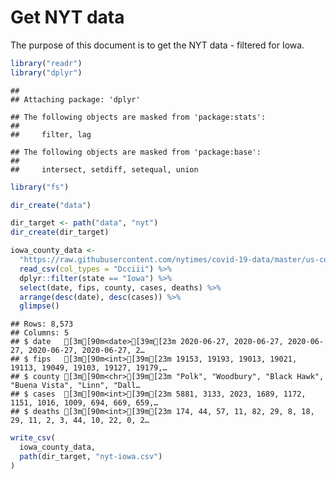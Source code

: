 Get NYT data
================

The purpose of this document is to get the NYT data - filtered for Iowa.

``` r
library("readr")
library("dplyr")
```

    ## 
    ## Attaching package: 'dplyr'

    ## The following objects are masked from 'package:stats':
    ## 
    ##     filter, lag

    ## The following objects are masked from 'package:base':
    ## 
    ##     intersect, setdiff, setequal, union

``` r
library("fs")
```

``` r
dir_create("data")

dir_target <- path("data", "nyt")
dir_create(dir_target)
```

``` r
iowa_county_data <- 
  "https://raw.githubusercontent.com/nytimes/covid-19-data/master/us-counties.csv" %>%
  read_csv(col_types = "Dcciii") %>%
  dplyr::filter(state == "Iowa") %>%
  select(date, fips, county, cases, deaths) %>%
  arrange(desc(date), desc(cases)) %>%
  glimpse()
```

    ## Rows: 8,573
    ## Columns: 5
    ## $ date   [3m[90m<date>[39m[23m 2020-06-27, 2020-06-27, 2020-06-27, 2020-06-27, 2020-06-27, 2…
    ## $ fips   [3m[90m<int>[39m[23m 19153, 19193, 19013, 19021, 19113, 19049, 19103, 19127, 19179,…
    ## $ county [3m[90m<chr>[39m[23m "Polk", "Woodbury", "Black Hawk", "Buena Vista", "Linn", "Dall…
    ## $ cases  [3m[90m<int>[39m[23m 5881, 3133, 2023, 1689, 1172, 1151, 1016, 1009, 694, 669, 659,…
    ## $ deaths [3m[90m<int>[39m[23m 174, 44, 57, 11, 82, 29, 8, 18, 29, 11, 2, 3, 44, 10, 22, 0, 2…

``` r
write_csv(
  iowa_county_data,
  path(dir_target, "nyt-iowa.csv")
)
```
